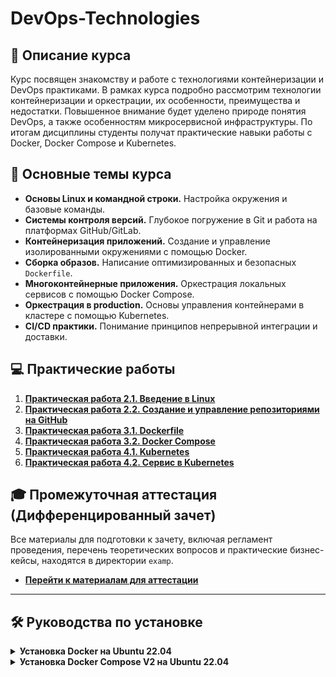# DevOps-Technologies

## 📖 Описание курса

Курс посвящен знакомству и работе с технологиями контейнеризации и DevOps практиками. В рамках курса подробно рассмотрим технологии контейнеризации и оркестрации, их особенности, преимущества и недостатки. Повышенное внимание будет уделено природе понятия DevOps, а также особенностям микросервисной инфраструктуры. По итогам дисциплины студенты получат практические навыки работы с Docker, Docker Compose и Kubernetes.

## 🚀 Основные темы курса

-   **Основы Linux и командной строки.** Настройка окружения и базовые команды.
-   **Системы контроля версий.** Глубокое погружение в Git и работа на платформах GitHub/GitLab.
-   **Контейнеризация приложений.** Создание и управление изолированными окружениями с помощью Docker.
-   **Сборка образов.** Написание оптимизированных и безопасных `Dockerfile`.
-   **Многоконтейнерные приложения.** Оркестрация локальных сервисов с помощью Docker Compose.
-   **Оркестрация в production.** Основы управления контейнерами в кластере с помощью Kubernetes.
-   **CI/CD практики.** Понимание принципов непрерывной интеграции и доставки.

## 💻 Практические работы

1.  **[Практическая работа 2.1. Введение в Linux](http://95.131.149.21/moodle/mod/assign/view.php?id=1074)**
2.  **[Практическая работа 2.2. Создание и управление репозиториями на GitHub](http://95.131.149.21/moodle/mod/assign/view.php?id=1091)**
3.  **[Практическая работа 3.1. Dockerfile](https://github.com/BosenkoTM/DevOps-Technologies/tree/main/Lesson%203%20Containerizing%20Applications/lab3_1)**
4.  **[Практическая работа 3.2. Docker Compose](https://github.com/BosenkoTM/DevOps-Technologies/tree/main/Lesson%203%20Containerizing%20Applications/lab3_2)**
5.  **[Практическая работа 4.1. Kubernetes](https://github.com/BosenkoTM/DevOps-Technologies/tree/main/Lesson%204%20Orchestration%20of%20applications/lab4_1)**
6.  **[Практическая работа 4.2. Сервис в Kubernetes](https://github.com/BosenkoTM/DevOps-Technologies/tree/main/Lesson%204%20Orchestration%20of%20applications/lab4_2)**

## 🎓 Промежуточная аттестация (Дифференцированный зачет)

Все материалы для подготовки к зачету, включая регламент проведения, перечень теоретических вопросов и практические бизнес-кейсы, находятся в директории `examp`.

-   **[Перейти к материалам для аттестации](https://github.com/BosenkoTM/DevOps-Technologies/tree/main/examp/examp_25)**

---

## 🛠️ Руководства по установке

<details>
<summary><strong>Установка Docker на Ubuntu 22.04</strong></summary>

### 1. Установка вспомогательных пакетов
Для корректной работы Docker требуется наличие нескольких пакетов. Они помогут в безопасности, управлении репозиториями и взаимодействии с интернетом.
```bash
sudo apt update
sudo apt install curl software-properties-common ca-certificates apt-transport-https -y
```

### 2. Добавление GPG-ключа репозитория Docker
Для обеспечения безопасности установки необходимо добавить официальный ключ `GPG`.
```bash
wget -O- https://download.docker.com/linux/ubuntu/gpg | gpg --dearmor | sudo tee /etc/apt/keyrings/docker.gpg > /dev/null
```

### 3. Добавление репозитория Docker
Добавляем репозиторий для доступа к последним версиям пакетов.
```bash
echo "deb [arch=amd64 signed-by=/etc/apt/keyrings/docker.gpg] https://download.docker.com/linux/ubuntu jammy stable" | sudo tee /etc/apt/sources.list.d/docker.list > /dev/null
```

### 4. Установка Docker Engine
Обновляем список пакетов и устанавливаем Docker.
```bash
sudo apt update
sudo apt install docker-ce -y
```

### 5. Проверка статуса Docker
Убедитесь, что сервис Docker запущен и работает.
```bash
sudo systemctl status docker
```

</details>

<details>
<summary><strong>Установка Docker Compose V2 на Ubuntu 22.04</strong></summary>

`Docker Compose V2` устанавливается как плагин для Docker.

### 1. Создание каталога для плагинов Docker CLI
```bash
mkdir -p ~/.docker/cli-plugins/
```

### 2. Загрузка последней стабильной версии
Загрузите актуальную версию Docker Compose с [официальной страницы релизов](https://github.com/docker/compose/releases). **Не забудьте заменить `АКТУАЛЬНАЯ_ВЕРСИЯ` на реальный номер версии (например, `v2.23.0`).**

```bash
# Пример: curl -SL https://github.com/docker/compose/releases/download/v2.23.0/docker-compose-linux-x86_64 -o ~/.docker/cli-plugins/docker-compose
curl -SL https://github.com/docker/compose/releases/download/АКТУАЛЬНАЯ_ВЕРСИЯ/docker-compose-linux-x86_64 -o ~/.docker/cli-plugins/docker-compose
```

### 3. Установка прав на выполнение
Файл плагина должен быть исполняемым.
```bash
chmod +x ~/.docker/cli-plugins/docker-compose
```

### 4. Проверка установки
Проверьте, что `docker compose` теперь доступен как команда.
```bash
docker compose version
```

</details>
















